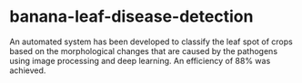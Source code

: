 # banana-leaf-disease-detection
An automated system has been developed to classify the leaf spot of crops based on the morphological changes that are caused by the pathogens using image processing and deep learning. An efficiency of 88% was achieved.
